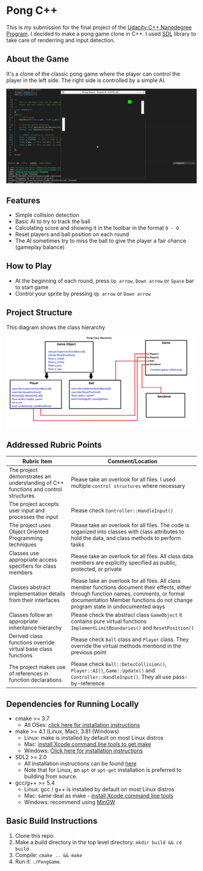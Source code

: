 # Pong C++

This is my submission for the final project of the [Udacity C++ Nanodegree Program](https://www.udacity.com/course/c-plus-plus-nanodegree--nd213). I decided to make a pong game clone in C++. I used [SDL](https://libsdl.org/download-2.0.php) library to take care of renderring and input detection.

## About the Game

It's a clone of the classic pong game where the player can control the player in the left side. The right side is controlled by a simple AI.

<img src="pong-game.gif"/>

## Features

- Simple collision detection
- Basic AI to try to track the ball
- Calculating score and showing it in the toolbar in the format `0 - 0`
- Reset players and ball position on each round
- The AI sometimes try to miss the ball to give the player a fair chance (gameplay balance)

## How to Play

- At the beginning of each round, press `Up arrow`, `Down arrow` or `Space` bar to start game
- Control your sprite by pressing `Up arrow` or `Down arrow`

## Project Structure

This diagram shows the class hierarchy

<img src="class-structure.png"/>

## Addressed Rubric Points

| Rubric Item | Comment/Location |
| --- | --- |
| The project demonstrates an understanding of C++ functions and control structures. | Please take an overlook for all files. I used multiple `control structures` where necessary |
| The project accepts user input and processes the input | Please check `Controller::HandleInput()` |
| The project uses Object Oriented Programming techniques | Please take an overlook for all files. The code is organized into classes with class attributes to hold the data, and class methods to perform tasks |
| Classes use appropriate access specifiers for class members | Please take an overlook for all files. All class data members are explicitly specified as public, protected, or private |
| Classes abstract implementation details from their interfaces | Please take an overlook for all files. All class member functions document their effects, either through function names, comments, or formal documentation Member functions do not change program state in undocumented ways |
| Classes follow an appropriate inheritance hierarchy | Please check the abstracl class `GameObject` it contains pure virtual functions `ImplementLimitBoundaries()` and `ResetPosition()` |
| Derived class functions override virtual base class functions | Please check `Ball` class and `Player` class. They override the virtual methods mentiond in the previous point |
| The project makes use of references in function declarations | Please check `Ball::DetecCollision()`,  `Player::AI()`, `Game::Update()` and `Controller::HandleInput()`. They all use pass-by-reference |


## Dependencies for Running Locally
* cmake >= 3.7
  * All OSes: [click here for installation instructions](https://cmake.org/install/)
* make >= 4.1 (Linux, Mac), 3.81 (Windows)
  * Linux: make is installed by default on most Linux distros
  * Mac: [install Xcode command line tools to get make](https://developer.apple.com/xcode/features/)
  * Windows: [Click here for installation instructions](http://gnuwin32.sourceforge.net/packages/make.htm)
* SDL2 >= 2.0
  * All installation instructions can be found [here](https://wiki.libsdl.org/Installation)
  * Note that for Linux, an `apt` or `apt-get` installation is preferred to building from source.
* gcc/g++ >= 5.4
  * Linux: gcc / g++ is installed by default on most Linux distros
  * Mac: same deal as make - [install Xcode command line tools](https://developer.apple.com/xcode/features/)
  * Windows: recommend using [MinGW](http://www.mingw.org/)

## Basic Build Instructions

1. Clone this repo.
2. Make a build directory in the top level directory: `mkdir build && cd build`
3. Compile: `cmake .. && make`
4. Run it: `./PongGame`.